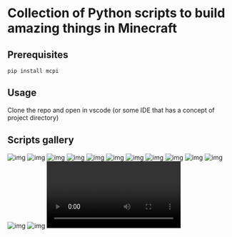 # Collection of Python scripts to build amazing things in Minecraft

## Prerequisites

`pip install mcpi`

## Usage

Clone the repo and open in vscode (or some IDE that has a concept of project directory)

## Scripts gallery

![img](./scripts/double_helix/double_helix.png)
![img](./scripts/radio_antenna_3d/radio_antenna_pyramid.png)
![img](./scripts/leaning_column/leaning_column.png)
![img](./scripts/snowman/snowman.png)
![img](./scripts/fireworks/fireworks.png)
![img](./scripts/spiral/spiral.png)
![img](./scripts/radio_antenna/antenna.png)
![img](./scripts/sphere/sphere.png)
![img](./scripts/triangular_based_pyramid/triangular_based_pyramid.png)
![img](./scripts/saturn/saturn.png)
![img](./scripts/colour-explosion/colour_explosion.png)
![img](./scripts/antlers/antlers.png)
![img](./scripts/ice-cream/Ice-cream.jpeg)
![img](./scripts/live_fireworks/live_fireworks.mp4)
